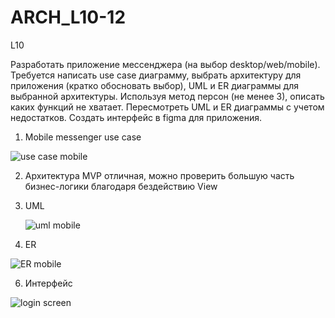 # ARCH_L10-12

L10

Разработать приложение мессенджера (на выбор desktop/web/mobile). Требуется написать use case диаграмму, выбрать архитектуру для приложения (кратко обосновать выбор), UML и ER диаграммы для выбранной архитектуры. Используя метод персон (не менее 3), описать каких функций не хватает. Пересмотреть UML и ER диаграммы с учетом недостатков. Создать интерфейс в figma для приложения.

1. Mobile messenger
   use case
   

![use case mobile](https://github.com/PavelE13/ARCH_L10-12/assets/94640966/e489c4d9-dd96-4dc2-a6c1-8462caa3e062)



2. Архитектура МVP
отличная, можно проверить большую часть бизнес-логики благодаря бездействию View

3. UML

   ![uml mobile](https://github.com/PavelE13/ARCH_L10-12/assets/94640966/165acb97-67eb-474b-bedf-2d5025740940)


5. ER

![ER mobile](https://github.com/PavelE13/ARCH_L10-12/assets/94640966/f6f5bf21-de8e-4a39-81f7-e537f69c41d1)


6. Интерфейс

![login screen](https://github.com/PavelE13/ARCH_L10-12/assets/94640966/117c4c7c-8a1f-42bb-9235-bfc731628eaa)

   

